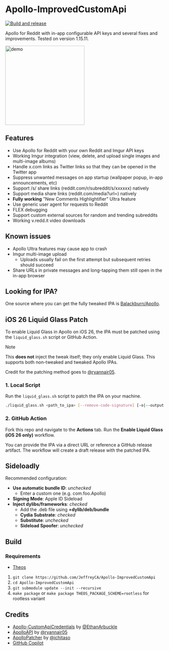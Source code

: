 # Apollo-ImprovedCustomApi
[![Build and release](https://github.com/JeffreyCA/Apollo-ImprovedCustomApi/actions/workflows/buildapp.yml/badge.svg)](https://github.com/JeffreyCA/Apollo-ImprovedCustomApi/actions/workflows/buildapp.yml)

Apollo for Reddit with in-app configurable API keys and several fixes and improvements. Tested on version 1.15.11.

<img src="img/demo.gif" alt="demo" width="250"/>

## Features
- Use Apollo for Reddit with your own Reddit and Imgur API keys
- Working Imgur integration (view, delete, and upload single images and multi-image albums) 
- Handle x.com links as Twitter links so that they can be opened in the Twitter app
- Suppress unwanted messages on app startup (wallpaper popup, in-app announcements, etc)
- Support /s/ share links (reddit.com/r/subreddit/s/xxxxxx) natively
- Support media share links (reddit.com/media?url=) natively
- **Fully working** "New Comments Highlightifier" Ultra feature
- Use generic user agent for requests to Reddit
- FLEX debugging
- Support custom external sources for random and trending subreddits
- Working v.redd.it video downloads

## Known issues
- Apollo Ultra features may cause app to crash 
- Imgur multi-image upload
    - Uploads usually fail on the first attempt but subsequent retries should succeed
- Share URLs in private messages and long-tapping them still open in the in-app browser

## Looking for IPA?
One source where you can get the fully tweaked IPA is [Balackburn/Apollo](https://github.com/Balackburn/Apollo).

## iOS 26 Liquid Glass Patch
To enable Liquid Glass in Apollo on iOS 26, the IPA must be patched using the `liquid_glass.sh` script or GitHub Action.

> [!NOTE]
> This **does not** inject the tweak itself; they only enable Liquid Glass. This supports both non-tweaked and tweaked Apollo IPAs.
>
> Credit for the patching method goes to [@ryannair05](https://github.com/JeffreyCA/Apollo-ImprovedCustomApi/issues/63).

### 1. Local Script
Run the `liquid_glass.sh` script to patch the IPA on your machine.
```bash
./liquid_glass.sh <path_to_ipa> [--remove-code-signature] [-o|--output <output_file>]
```

### 2. GitHub Action
Fork this repo and navigate to the **Actions** tab. Run the **Enable Liquid Glass (iOS 26 only)** workflow.

You can provide the IPA via a direct URL or reference a GitHub release artifact. The workflow will create a draft release with the patched IPA.

## Sideloadly
Recommended configuration:
- **Use automatic bundle ID**: *unchecked*
    - Enter a custom one (e.g. com.foo.Apollo)
- **Signing Mode**: Apple ID Sideload
- **Inject dylibs/frameworks**: *checked*
    - Add the .deb file using **+dylib/deb/bundle**
    - **Cydia Substrate**: *checked*
    - **Substitute**: *unchecked*
    - **Sideload Spoofer**: *unchecked*

## Build
### Requirements
- [Theos](https://github.com/theos/theos)

1. `git clone https://github.com/JeffreyCA/Apollo-ImprovedCustomApi`
2. `cd Apollo-ImprovedCustomApi`
3. `git submodule update --init --recursive`
4. `make package` or `make package THEOS_PACKAGE_SCHEME=rootless` for rootless variant

## Credits
- [Apollo-CustomApiCredentials](https://github.com/EthanArbuckle/Apollo-CustomApiCredentials) by [@EthanArbuckle](https://github.com/EthanArbuckle)
- [ApolloAPI](https://github.com/ryannair05/ApolloAPI) by [@ryannair05](https://github.com/ryannair05)
- [ApolloPatcher](https://github.com/ichitaso/ApolloPatcher) by [@ichitaso](https://github.com/ichitaso)
- [GitHub Copilot](https://github.com/features/copilot)
